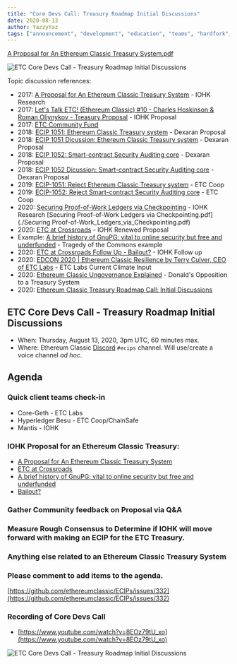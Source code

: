```yaml
---
title: "Core Devs Call: Treasury Roadmap Initial Discussions"
date: 2020-08-13
author: YazzyYaz
tags: ["announcement", "development", "education", "teams", "hardfork", "media"]
---
```


[A Proposal for An Ethereum Classic Treasury System.pdf](./A-proposal-for-an-Ethereum-Classic-treasury-system.pdf)

![ETC Core Devs Call - Treasury Roadmap Initial Discussions](./ethereum_classic_ecip_wallpaper.png)

Topic discussion references:

* 2017: [A Proposal for An Ethereum Classic Treasury System](https://iohk.io/en/research/library/papers/a-proposal-for-an-ethereum-classic-treasury-system/) - IOHK Research
* 2017: [Let's Talk ETC! (Ethereum Classic) #10 - Charles Hoskinson & Roman Oliynykov - Treasury Proposal](https://www.youtube.com/watch?v=zxZoSjnHN84) - IOHK Proposal
* 2017: [ETC Community Fund](https://medium.com/@pyskell/some-changes-to-ethereum-classic-7a97c993a06c)
* 2018: [ECIP 1051: Ethereum Classic Treasury system](https://ecips.ethereumclassic.org/ECIPs/ecip-1051) - Dexaran Proposal
* 2018: [ECIP 1051 Dicussion: Ethereum Classic Treasury system](https://github.com/ethereumclassic/ECIPs/issues/4) - Dexaran Proposal
* 2018: [ECIP 1052: Smart-contract Security Auditing core](https://ecips.ethereumclassic.org/ECIPs/ecip-1052) - Dexaran Proposal
* 2018: [ECIP 1052 Dicussion: Smart-contract Security Auditing core](https://github.com/ethereumclassic/ECIPs/issues/5) - Dexaran Proposal
* 2019: [ECIP-1051: Reject Ethereum Classic Treasury system](https://github.com/ethereumclassic/ECIPs/pull/229) - ETC Coop
* 2019: [ECIP-1052: Reject Smart-contract Security Auditing core](https://github.com/ethereumclassic/ECIPs/pull/231) - ETC Coop
* 2020: [Securing Proof-of-Work Ledgers via Checkpointing](https://iohk.io/en/research/library/papers/securing-proof-of-work-ledgers-via-checkpointing/) - IOHK Research [Securing Proof-of-Work Ledgers via Checkpointing.pdf](./Securing Proof-of-Work_Ledgers_via_Checkpointing.pdf)
* 2020: [ETC at Crossroads](https://youtu.be/oHUQuXOwYeU) - IOHK Renewed Proposal
* Example: [A brief history of GnuPG: vital to online security but free and underfunded](https://theconversation.com/a-brief-history-of-gnupg-vital-to-online-security-but-free-and-underfunded-80800) - Tragedy of the Commons example
* 2020: [ETC at Crossroads Follow Up - Bailout?](https://youtu.be/Cspqt-nZqsc) - IOHK Follow up
* 2020: [EDCON 2020 | Ethereum Classic Resilience by Terry Culver, CEO of ETC Labs](https://www.youtube.com/watch?v=c3pndGPYYLs) - ETC Labs Current Climate Input
* 2020: [Ethereum Classic Ungovernance Explained](https://etherplan.com/2020/03/19/ethereum-classic-ungovernance-explained/10522/) -  Donald's Opposition to a Treasury System
* 2020: [Ethereum Classic Treasury Roadmap Call: Initial Discussions](https://github.com/ethereumclassic/ECIPs/issues/332)

## ETC Core Devs Call - Treasury Roadmap Initial Discussions

* When: Thursday, August 13, 2020, 3pm UTC, 60 minutes max.
* Where: Ethereum Classic [Discord](https://discord.gg/dwxb6nf) `#ecips` channel. Will use/create a voice channel *ad hoc*.

## Agenda

### Quick client teams check-in

* Core-Geth - ETC Labs
* Hyperledger Besu - ETC Coop/ChainSafe
* Mantis - IOHK

### IOHK Proposal for an Ethereum Classic Treasury:

* [A Proposal for An Ethereum Classic Treasury System](https://iohk.io/en/research/library/papers/a-proposal-for-an-ethereum-classic-treasury-system/)
* [ETC at Crossroads](https://youtu.be/oHUQuXOwYeU)
* [A brief history of GnuPG: vital to online security but free and underfunded](https://theconversation.com/a-brief-history-of-gnupg-vital-to-online-security-but-free-and-underfunded-80800)
* [Bailout?](https://youtu.be/Cspqt-nZqsc)

### Gather Community feedback on Proposal via Q&A

### Measure Rough Consensus to Determine if IOHK will move forward with making an ECIP for the ETC Treasury.

### Anything else related to an Ethereum Classic Treasury System

### Please comment to add items to the agenda.

[https://github.com/ethereumclassic/ECIPs/issues/332](https://github.com/ethereumclassic/ECIPs/issues/332)

### Recording of Core Devs Call

* [https://www.youtube.com/watch?v=8EOz79tU_xo](https://www.youtube.com/watch?v=8EOz79tU_xo)

![ETC Core Devs Call - Treasury Roadmap Initial Discussions](./hardware_etc1.jpg)
